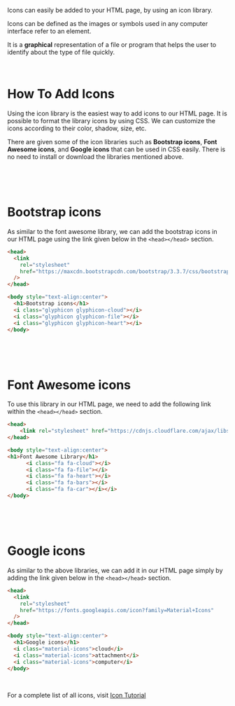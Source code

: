 Icons can easily be added to your HTML page, by using an icon library.

Icons can be defined as the images or symbols used in any computer interface refer to an element.

It is a **graphical** representation of a file or program that helps the user to identify about the type of file quickly.

&nbsp;

# How To Add Icons

Using the icon library is the easiest way to add icons to our HTML page. It is possible to format the library icons by using CSS. We can customize the icons according to their color, shadow, size, etc.

There are given some of the icon libraries such as **Bootstrap icons**, **Font Awesome icons**, and **Google icons** that can be used in CSS easily. There is no need to install or download the libraries mentioned above.

&nbsp;

&nbsp;

# Bootstrap icons

As similar to the font awesome library, we can add the bootstrap icons in our HTML page using the link given below in the `<head></head>` section.

```html
<head>
  <link
    rel="stylesheet"
    href="https://maxcdn.bootstrapcdn.com/bootstrap/3.3.7/css/bootstrap.min.css"
  />
</head>

<body style="text-align:center">
  <h1>Bootstrap icons</h1>
  <i class="glyphicon glyphicon-cloud"></i>
  <i class="glyphicon glyphicon-file"></i>
  <i class="glyphicon glyphicon-heart"></i>
</body>
```

&nbsp;

&nbsp;

# Font Awesome icons

To use this library in our HTML page, we need to add the following link within the `<head></head>` section.

```html
<head>
    <link rel="stylesheet" href="https://cdnjs.cloudflare.com/ajax/libs/font-awesome/4.7.0/css/font-awesome.min.css">
</head>

<body style="text-align:center">
<h1>Font Awesome Library</h1>
      <i class="fa fa-cloud"></i>
      <i class="fa fa-file"></i>
      <i class="fa fa-heart"></i>
      <i class="fa fa-bars"></i>
      <i class="fa fa-car"></i></i>
</body>
```

&nbsp;

&nbsp;

# Google icons

As similar to the above libraries, we can add it in our HTML page simply by adding the link given below in the `<head></head>` section.

```html
<head>
  <link
    rel="stylesheet"
    href="https://fonts.googleapis.com/icon?family=Material+Icons"
  />
</head>

<body style="text-align:center">
  <h1>Google icons</h1>
  <i class="material-icons">cloud</i>
  <i class="material-icons">attachment</i>
  <i class="material-icons">computer</i>
</body>
```

&nbsp;

For a complete list of all icons, visit [Icon Tutorial](https://www.w3schools.com/icons/fontawesome5_icons_accessibility.asp)

&nbsp;
